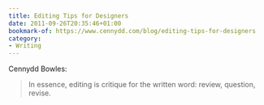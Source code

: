 ```yaml
---
title: Editing Tips for Designers
date: 2011-09-26T20:35:46+01:00
bookmark-of: https://www.cennydd.com/blog/editing-tips-for-designers
category:
- Writing
---
```

Cennydd Bowles:

> In essence, editing is critique for the written word: review, question, revise.
